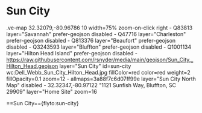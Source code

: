# Sun City

.ve-map 32.32079,-80.96786 10 width=75% zoom-on-click right
    - Q83813 layer="Savannah" prefer-geojson disabled
    - Q47716 layer="Charleston" prefer-geojson disabled
    - Q813376 layer="Beaufort" prefer-geojson disabled
    - Q3243593 layer="Bluffton" prefer-geojson disabled
    - Q1001134 layer="Hilton Head Island" prefer-geojson disabled
    - https://raw.githubusercontent.com/rsnyder/media/main/geojson/Sun_City,_Hilton_Head.geojson layer="Sun City"  id=sun-city wc:Dell_Webb_Sun_City_Hilton_Head.jpg fillColor=red color=red weight=2 fillOpacity=0.1 zoom=12
    - allmaps=3a88f7c6d07ff99e layer="Sun City North Map" disabled
    - 32.32347,-80.97122 "1121 Sunfish Way, Bluffton, SC 29909" layer="Home Site" zoom=16
    
==Sun City=={flyto:sun-city}
